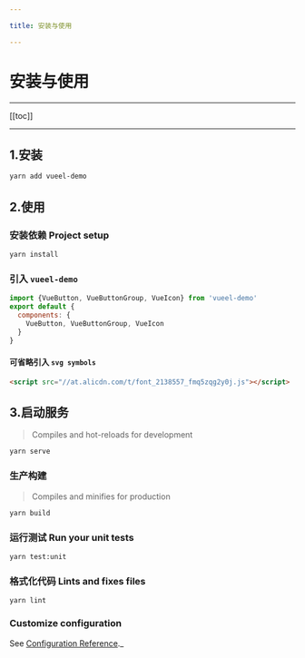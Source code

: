 ```yaml
---

title: 安装与使用

---
```


# 安装与使用

---

[[toc]]

---

## 1.安装

```sh
yarn add vueel-demo
```

## 2.使用

### 安装依赖 Project setup

```
yarn install
```

### 引入 `vueel-demo`

```js
import {VueButton, VueButtonGroup, VueIcon} from 'vueel-demo'
export default {
  components: {
    VueButton, VueButtonGroup, VueIcon
  }
}
```

#### 可省略引入 `svg symbols`

```html
<script src="//at.alicdn.com/t/font_2138557_fmq5zqg2y0j.js"></script>
```

## 3.启动服务

> Compiles and hot-reloads for development

```
yarn serve
```

### 生产构建

> Compiles and minifies for production

```
yarn build
```

### 运行测试 Run your unit tests

```
yarn test:unit
```

### 格式化代码 Lints and fixes files

```
yarn lint
```

### Customize configuration

See [Configuration Reference](https://cli.vuejs.org/config/)._
